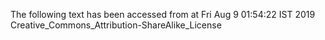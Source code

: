 The following text has been accessed from at Fri Aug 9 01:54:22 IST 2019
Creative_Commons_Attribution-ShareAlike_License
